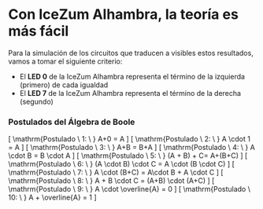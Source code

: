 # Con IceZum Alhambra, la teoría es más fácil

Para la simulación de los circuitos que traducen a visibles estos resultados, vamos a tomar el siguiente criterio:
- El **LED 0** de la IceZum Alhambra representa el término de la izquierda (primero) de cada igualdad
- El **LED 7** de la IceZum Alhambra representa el término de la derecha (segundo)


### Postulados del Álgebra de Boole


\[
\mathrm{Postulado \ 1: \ } A+0 = A
\]
\[
\mathrm{Postulado \ 2: \ } A \cdot 1 = A
\]
\[
\mathrm{Postulado \ 3: \ } A+B = B+A
\]
\[
\mathrm{Postulado \ 4: \ } A \cdot B = B \cdot A
\]
\[
\mathrm{Postulado \ 5: \ } (A + B) + C= A+(B+C)
\]
\[
\mathrm{Postulado \ 6: \ } (A \cdot B) \cdot C = A \cdot (B \cdot C)
\]
\[
\mathrm{Postulado \ 7: \ } A \cdot (B+C) = A\cdot B + A \cdot C
\]
\[
\mathrm{Postulado \ 8: \ } A + B \cdot C = (A+B) \cdot (A+C)
\]
\[
\mathrm{Postulado \ 9: \ } A \cdot \overline{A} = 0
\]
\[
\mathrm{Postulado \ 10: \ } A + \overline{A} = 1
\]

